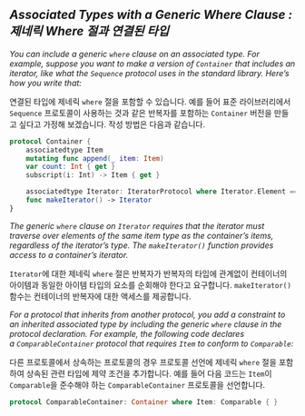 ## *Associated Types with a Generic Where Clause : 제네릭 Where 절과 연결된 타입*

*You can include a generic `where` clause on an associated type. For example, suppose you want to make a version of `Container` that includes an iterator, like what the `Sequence` protocol uses in the standard library. Here’s how you write that:*

연결된 타입에 제네릭 `where` 절을 포함할 수 있습니다. 예를 들어 표준 라이브러리에서 `Sequence` 프로토콜이 사용하는 것과 같은 반복자를 포함하는 `Container` 버전을 만들고 싶다고 가정해 보겠습니다. 작성 방법은 다음과 같습니다.

```swift
protocol Container {
    associatedtype Item
    mutating func append(_ item: Item)
    var count: Int { get }
    subscript(i: Int) -> Item { get }

    associatedtype Iterator: IteratorProtocol where Iterator.Element == Item
    func makeIterator() -> Iterator
}
```

*The generic `where` clause on `Iterator` requires that the iterator must traverse over elements of the same item type as the container’s items, regardless of the iterator’s type. The `makeIterator()` function provides access to a container’s iterator.*

`Iterator`에 대한 제네릭 `where` 절은 반복자가 반복자의 타입에 관계없이 컨테이너의 아이템과 동일한 아이템 타입의 요소를 순회해야 한다고 요구합니다. `makeIterator()` 함수는 컨테이너의 반복자에 대한 액세스를 제공합니다.

*For a protocol that inherits from another protocol, you add a constraint to an inherited associated type by including the generic `where` clause in the protocol declaration. For example, the following code declares a `ComparableContainer` protocol that requires `Item` to conform to `Comparable`:*

다른 프로토콜에서 상속하는 프로토콜의 경우 프로토콜 선언에 제네릭 `where` 절을 포함하여 상속된 관련 타입에 제약 조건을 추가합니다. 예를 들어 다음 코드는 `Item`이 `Comparable`을 준수해야 하는 `ComparableContainer` 프로토콜을 선언합니다.

```swift
protocol ComparableContainer: Container where Item: Comparable { }
```
